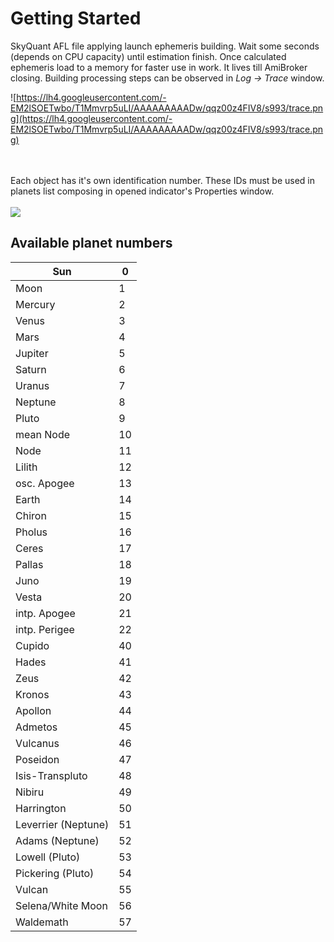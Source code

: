 # Getting Started #

SkyQuant AFL file applying launch ephemeris building. Wait some seconds (depends on CPU capacity) until estimation finish. Once calculated ephemeris load to a memory for faster use in work. It lives till AmiBroker closing. Building processing steps can be observed in _Log -> Trace_ window.

![https://lh4.googleusercontent.com/-EM2lSOETwbo/T1Mmvrp5uLI/AAAAAAAAADw/qqz00z4FIV8/s993/trace.png](https://lh4.googleusercontent.com/-EM2lSOETwbo/T1Mmvrp5uLI/AAAAAAAAADw/qqz00z4FIV8/s993/trace.png)

<br><br>
Each object has it's own identification number. These IDs must be used in planets list composing in opened indicator's Properties window.<br>
<br>
<img src='https://lh3.googleusercontent.com/-zQEgBJgX3_s/T1RxetgjTsI/AAAAAAAAAD8/Q_HdJDduvss/s392/prop.jpg' />

<h2>Available planet numbers</h2>

<table><thead><th>Sun</th><th>  0</th></thead><tbody>
<tr><td>Moon</td><td>  1</td></tr>
<tr><td>Mercury</td><td>  2</td></tr>
<tr><td>Venus</td><td>  3</td></tr>
<tr><td>Mars</td><td>  4</td></tr>
<tr><td>Jupiter</td><td>  5</td></tr>
<tr><td>Saturn</td><td>  6</td></tr>
<tr><td>Uranus</td><td>  7</td></tr>
<tr><td>Neptune</td><td>  8</td></tr>
<tr><td>Pluto</td><td>  9</td></tr>
<tr><td>mean Node</td><td>  10</td></tr>
<tr><td>Node</td><td>  11</td></tr>
<tr><td>Lilith</td><td>  12</td></tr>
<tr><td>osc. Apogee</td><td>  13</td></tr>
<tr><td>Earth</td><td>  14</td></tr>
<tr><td>Chiron</td><td>  15</td></tr>
<tr><td>Pholus</td><td>  16</td></tr>
<tr><td>Ceres</td><td>  17</td></tr>
<tr><td>Pallas</td><td>  18</td></tr>
<tr><td>Juno</td><td>  19</td></tr>
<tr><td>Vesta</td><td>  20</td></tr>
<tr><td>intp. Apogee</td><td>  21</td></tr>
<tr><td>intp. Perigee</td><td>  22</td></tr>
<tr><td>Cupido</td><td>  40</td></tr>
<tr><td>Hades</td><td>  41</td></tr>
<tr><td>Zeus</td><td>  42</td></tr>
<tr><td>Kronos</td><td>  43</td></tr>
<tr><td>Apollon</td><td>  44</td></tr>
<tr><td>Admetos</td><td>  45</td></tr>
<tr><td>Vulcanus</td><td>  46</td></tr>
<tr><td>Poseidon</td><td>  47</td></tr>
<tr><td>Isis-Transpluto</td><td>  48</td></tr>
<tr><td>Nibiru</td><td>  49</td></tr>
<tr><td>Harrington</td><td>  50</td></tr>
<tr><td>Leverrier (Neptune)</td><td>  51</td></tr>
<tr><td>Adams (Neptune)</td><td>  52</td></tr>
<tr><td>Lowell (Pluto)</td><td>  53</td></tr>
<tr><td>Pickering (Pluto)</td><td>  54</td></tr>
<tr><td>Vulcan</td><td>  55</td></tr>
<tr><td>Selena/White Moon</td><td>  56</td></tr>
<tr><td>Waldemath</td><td>  57</td></tr>